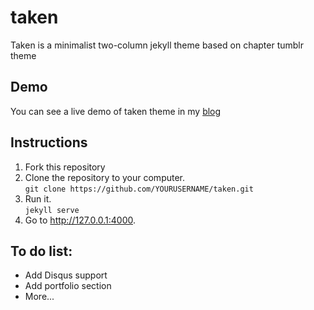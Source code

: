 # taken

Taken is a minimalist two-column jekyll theme based on chapter tumblr theme 

## Demo
You can see a live demo of taken theme in my [blog](http://vfalanis.me)

## Instructions

1. Fork this repository
2. Clone the repository to your computer.<br />`git clone https://github.com/YOURUSERNAME/taken.git` 
3. Run it.<br />`jekyll serve`
4. Go to http://127.0.0.1:4000.

## To do list:

* Add Disqus support
* Add portfolio section
* More...
